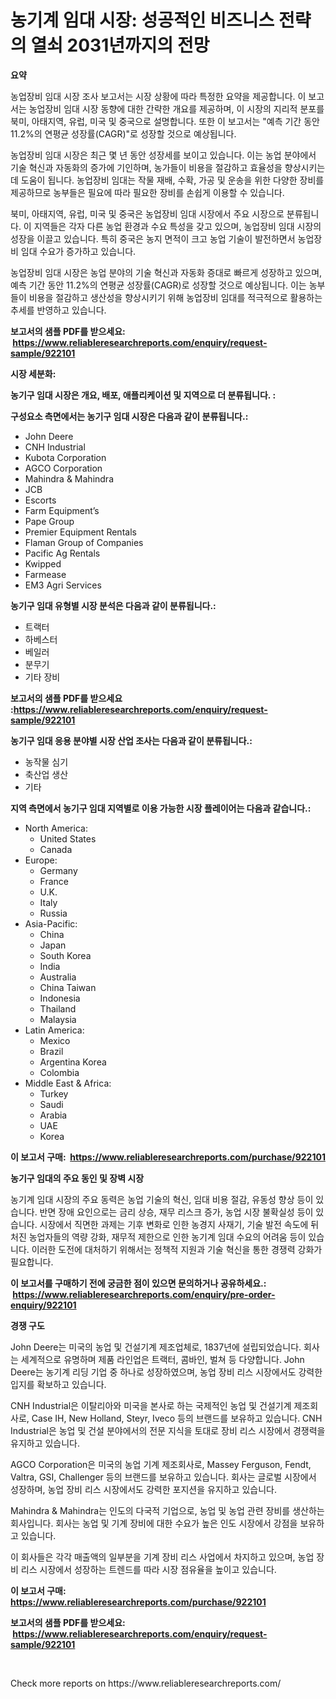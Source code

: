 <p><h1>농기계 임대 시장: 성공적인 비즈니스 전략의 열쇠 2031년까지의 전망</h1></p><p><strong>요약</strong></p>
<p><p>농업장비 임대 시장 조사 보고서는 시장 상황에 따라 특정한 요약을 제공합니다. 이 보고서는 농업장비 임대 시장 동향에 대한 간략한 개요를 제공하며, 이 시장의 지리적 분포를 북미, 아태지역, 유럽, 미국 및 중국으로 설명합니다. 또한 이 보고서는 "예측 기간 동안 11.2%의 연평균 성장률(CAGR)"로 성장할 것으로 예상됩니다.</p><p>농업장비 임대 시장은 최근 몇 년 동안 성장세를 보이고 있습니다. 이는 농업 분야에서 기술 혁신과 자동화의 증가에 기인하며, 농가들이 비용을 절감하고 효율성을 향상시키는 데 도움이 됩니다. 농업장비 임대는 작물 재배, 수확, 가공 및 운송을 위한 다양한 장비를 제공하므로 농부들은 필요에 따라 필요한 장비를 손쉽게 이용할 수 있습니다.</p><p>북미, 아태지역, 유럽, 미국 및 중국은 농업장비 임대 시장에서 주요 시장으로 분류됩니다. 이 지역들은 각자 다른 농업 환경과 수요 특성을 갖고 있으며, 농업장비 임대 시장의 성장을 이끌고 있습니다. 특히 중국은 농지 면적이 크고 농업 기술이 발전하면서 농업장비 임대 수요가 증가하고 있습니다.</p><p>농업장비 임대 시장은 농업 분야의 기술 혁신과 자동화 증대로 빠르게 성장하고 있으며, 예측 기간 동안 11.2%의 연평균 성장률(CAGR)로 성장할 것으로 예상됩니다. 이는 농부들이 비용을 절감하고 생산성을 향상시키기 위해 농업장비 임대를 적극적으로 활용하는 추세를 반영하고 있습니다.</p></p>
<p><strong>보고서의 샘플 PDF를 받으세요: &nbsp;<a href="https://www.reliableresearchreports.com/enquiry/request-sample/922101">https://www.reliableresearchreports.com/enquiry/request-sample/922101</a></strong></p>
<p><strong>시장 세분화:</strong></p>
<p><strong> 농기구 임대 시장은 개요, 배포, 애플리케이션 및 지역으로 더 분류됩니다. :</strong></p>
<p><strong>구성요소 측면에서는 농기구 임대 시장은 다음과 같이 분류됩니다.:</strong></p>
<p><ul><li>John Deere</li><li>CNH Industrial</li><li>Kubota Corporation</li><li>AGCO Corporation</li><li>Mahindra & Mahindra</li><li>JCB</li><li>Escorts</li><li>Farm Equipment’s</li><li>Pape Group</li><li>Premier Equipment Rentals</li><li>Flaman Group of Companies</li><li>Pacific Ag Rentals</li><li>Kwipped</li><li>Farmease</li><li>EM3 Agri Services</li></ul></p>
<p><strong> 농기구 임대 유형별 시장 분석은 다음과 같이 분류됩니다.:</strong></p>
<p><ul><li>트랙터</li><li>하베스터</li><li>베일러</li><li>분무기</li><li>기타 장비</li></ul></p>
<p><strong>보고서의 샘플 PDF를 받으세요 :<a href="https://www.reliableresearchreports.com/enquiry/request-sample/922101">https://www.reliableresearchreports.com/enquiry/request-sample/922101</a></strong></p>
<p><strong> 농기구 임대 응용 분야별 시장 산업 조사는 다음과 같이 분류됩니다.:</strong></p>
<p><ul><li>농작물 심기</li><li>축산업 생산</li><li>기타</li></ul></p>
<p><strong>지역 측면에서 농기구 임대 지역별로 이용 가능한 시장 플레이어는 다음과 같습니다.:</strong></p>
<p><ul>
    <li>
        North America:
        <ul>
            <li>United States</li>
            <li>Canada</li>
        </ul>
    </li>
    <li>
        Europe:
        <ul>
            <li>Germany</li>
            <li>France</li>
            <li>U.K.</li>
            <li>Italy</li>
            <li>Russia</li>
        </ul>
    </li>
    <li>
        Asia-Pacific:
        <ul>
            <li>China</li>
            <li>Japan</li>
            <li>South Korea</li>
            <li>India</li>
            <li>Australia</li>
            <li>China Taiwan</li>
            <li>Indonesia</li>
            <li>Thailand</li>
            <li>Malaysia</li>
        </ul>
    </li>
    <li>
        Latin America:
        <ul>
            <li>Mexico</li>
            <li>Brazil</li>
            <li>Argentina Korea</li>
            <li>Colombia</li>
        </ul>
    </li>
    <li>
        Middle East & Africa:
        <ul>
            <li>Turkey</li>
            <li>Saudi</li>
            <li>Arabia</li>
            <li>UAE</li>
            <li>Korea</li>
        </ul>
    </li>
    </ul></p>
<p><strong>이 보고서 구매: &nbsp;<a href="https://www.reliableresearchreports.com/purchase/922101">https://www.reliableresearchreports.com/purchase/922101</a></strong></p>
<p><strong>농기구 임대의 주요 동인 및 장벽 시장</strong></p>
<p><p>농기계 임대 시장의 주요 동력은 농업 기술의 혁신, 임대 비용 절감, 유동성 향상 등이 있습니다. 반면 장애 요인으로는 금리 상승, 재무 리스크 증가, 농업 시장 불확실성 등이 있습니다. 시장에서 직면한 과제는 기후 변화로 인한 농경지 사재기, 기술 발전 속도에 뒤처진 농업자들의 역량 강화, 재무적 제한으로 인한 농기계 임대 수요의 어려움 등이 있습니다. 이러한 도전에 대처하기 위해서는 정책적 지원과 기술 혁신을 통한 경쟁력 강화가 필요합니다.</p></p>
<p><strong>이 보고서를 구매하기 전에 궁금한 점이 있으면 문의하거나 공유하세요.: &nbsp;<a href="https://www.reliableresearchreports.com/enquiry/pre-order-enquiry/922101">https://www.reliableresearchreports.com/enquiry/pre-order-enquiry/922101</a></strong></p>
<p><strong>경쟁 구도</strong></p>
<p><p>John Deere는 미국의 농업 및 건설기계 제조업체로, 1837년에 설립되었습니다. 회사는 세계적으로 유명하며 제품 라인업은 트랙터, 콤바인, 벌쳐 등 다양합니다. John Deere는 농기계 리딩 기업 중 하나로 성장하였으며, 농업 장비 리스 시장에서도 강력한 입지를 확보하고 있습니다.</p><p>CNH Industrial은 이탈리아와 미국을 본사로 하는 국제적인 농업 및 건설기계 제조회사로, Case IH, New Holland, Steyr, Iveco 등의 브랜드를 보유하고 있습니다. CNH Industrial은 농업 및 건설 분야에서의 전문 지식을 토대로 장비 리스 시장에서 경쟁력을 유지하고 있습니다.</p><p>AGCO Corporation은 미국의 농업 기계 제조회사로, Massey Ferguson, Fendt, Valtra, GSI, Challenger 등의 브랜드를 보유하고 있습니다. 회사는 글로벌 시장에서 성장하며, 농업 장비 리스 시장에서도 강력한 포지션을 유지하고 있습니다. </p><p>Mahindra & Mahindra는 인도의 다국적 기업으로, 농업 및 농업 관련 장비를 생산하는 회사입니다. 회사는 농업 및 기계 장비에 대한 수요가 높은 인도 시장에서 강점을 보유하고 있습니다. </p><p>이 회사들은 각각 매출액의 일부분을 기계 장비 리스 사업에서 차지하고 있으며, 농업 장비 리스 시장에서 성장하는 트렌드를 따라 시장 점유율을 높이고 있습니다.</p></p>
<p><strong>이 보고서 구매: &nbsp; <a href="https://www.reliableresearchreports.com/purchase/922101">https://www.reliableresearchreports.com/purchase/922101</a></strong></p>
<p><strong>보고서의 샘플 PDF를 받으세요: &nbsp;<a href="https://www.reliableresearchreports.com/enquiry/request-sample/922101">https://www.reliableresearchreports.com/enquiry/request-sample/922101</a></strong><strong></strong></p>
<p>&nbsp;</p>
<p>Check more reports on https://www.reliableresearchreports.com/</p>